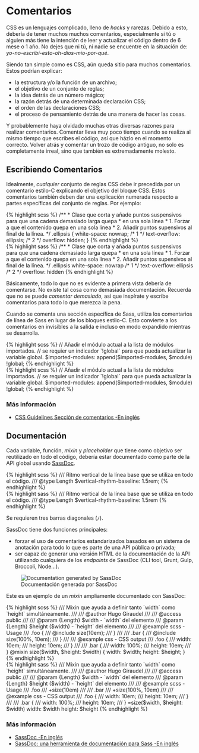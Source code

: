 
# Comentarios

CSS es un lenguajes complicado, lleno de *hacks* y rarezas. Debido a esto, debería de tener muchos muchos comentarios, especialmente si tú o alguien más tiene la intención de leer y actualizar el código dentro de 6 mese o 1 año. No dejes que ni tú, ni nadie se encuentre en la situación de: *yo-no-escribí-esto-oh-dios-mio-por-qué*.

Siendo tan simple como es CSS, aún queda sitio para muchos comentarios. Estos podrían explicar:

* la estructura y/o la función de un archivo;
* el objetivo de un conjunto de reglas;
* la idea detrás de un número mágico;
* la razón detrás de una determinada declaración CSS;
* el orden de las declaraciones CSS;
* el proceso de pensamiento detrás de una manera de hacer las cosas.

Y probablemente haya olvidado muchas otras diversas razones para realizar comentarios. Comentar lleva muy poco tiempo cuando se realiza al mismo tiempo que escribes el código, así que házlo en el momento correcto. Volver atrás y comentar un trozo de código antiguo, no solo es completamente irreal, sino que también es extremadamente molesto.






## Escribiendo Comentarios

Idealmente, *cualquier* conjunto de reglas CSS debe ir precedida por un comentario estilo-C explicando el objetivo del bloque CSS. Estos comentarios también deben dar una explicación numerada respecto a partes específicas del conjunto de reglas. Por ejemplo:

<div class="code-block">
  <div class="code-block__wrapper" data-syntax="scss">
{% highlight scss %}
/**
 * Clase que corta y añade puntos suspensivos para que una cadena demasiado larga quepa
 * en una sola línea
 * 1. Forzar a que el contenido quepa en una sola línea
 * 2. Añadir puntos supensivos al final de la línea.
 */
.ellipsis {
  white-space: nowrap; /* 1 */
  text-overflow: ellipsis; /* 2 */
  overflow: hidden;
}
{% endhighlight %}
  </div>
  <div class="code-block__wrapper" data-syntax="sass">
{% highlight sass %}
/**
 * Clase que corta y añada puntos suspensivos para que una cadena demasiado larga quepa
 * en una sola línea
 * 1. Forzar a que el contenido quepa en una sola línea
 * 2. Añadir puntos supensivos al final de la línea.
 */
.ellipsis
  white-space: nowrap /* 1 */
  text-overflow: ellipsis /* 2 */
  overflow: hidden
{% endhighlight %}
  </div>
</div>

Básicamente, todo lo que no es evidente a primera vista debería de comentarse. No existe tal cosa como demasiada documentación. Recuerda que no se puede *comentar demasiado*, así que inspírate y escribe  comentarios para todo lo que merezca la pena.

Cuando se comenta una sección específica de Sass, utiliza los comentarios de línea de Sass en lugar de los bloques estilo-C. Esto convierte a los comentarios en invisibles a la salida e incluso en modo expandido mientras se desarrolla.

<div class="code-block">
  <div class="code-block__wrapper" data-syntax="scss">
{% highlight scss %}
// Añadir el módulo actual a la lista de módulos importados.
// se requier un indicador `!global` para que pueda actualizar la variable global.
$imported-modules: append($imported-modules, $module) !global;
{% endhighlight %}
  </div>
  <div class="code-block__wrapper" data-syntax="sass">
{% highlight scss %}
// Añadir el módulo actual a la lista de módulos importados.
// se requier un indicador `!global` para que pueda actualizar la variable global.
$imported-modules: append($imported-modules, $module) !global;
{% endhighlight %}
  </div>
</div>



### Más información

* [CSS Guidelines Sección de comentarios -En inglés](http://cssguidelin.es/#commenting)






## Documentación

Cada variable, función, *mixin* y *placeholder* que tiene como objetivo ser reutilizado en todo el código, debería estar documentado como parte de la API global usando [SassDoc](http://sassdoc.com).

<div class="code-block">
  <div class="code-block__wrapper" data-syntax="scss">
{% highlight scss %}
/// Ritmo vertical de la línea base que se utiliza en todo el código.
/// @type Length
$vertical-rhythm-baseline: 1.5rem;
{% endhighlight %}
  </div>
  <div class="code-block__wrapper" data-syntax="sass">
{% highlight sass %}
/// Ritmo vertical de la línea base que se utiliza en todo el código.
/// @type Length
$vertical-rhythm-baseline: 1.5rem
{% endhighlight %}
  </div>
</div>

<div class="note">
  <p>Se requieren tres barras diagonales (<code>/</code>).</p>
</div>

SassDoc tiene dos funciones principales:

* forzar el uso de comentarios estandarizados basados en un sistema de anotación para todo lo que es parte de una API pública o privada;
* ser capaz de generar una versión HTML de la documentación de la API utilizando cualquiera de los *endpoints* de SassDoc (CLI tool, Grunt, Gulp, Broccoli, Node...).

<figure role="group">
<img alt="Documentation generated by SassDoc" src="http://sassdoc.com/develop/assets/images/preview-image.png" />
<figcaption>Documentación generada por SassDoc</figcaption>
</figure>

Este es un ejemplo de un *mixin* ampliamente documentado con SassDoc:

<div class="code-block">
  <div class="code-block__wrapper" data-syntax="scss">
{% highlight scss %}
/// Mixin que ayuda a definir tanto `width` como `height` simultáneamente.
///
/// @author Hugo Giraudel
///
/// @access public
///
/// @param {Length} $width - `width` del elemento
/// @param {Length} $height ($width) - `height` del elemento
///
/// @example scss - Usage
///   .foo {
///     @include size(10em);
///   }
///
///   .bar {
///     @include size(100%, 10em);
///   }
///
/// @example css - CSS output
///   .foo {
///     width: 10em;
///     height: 10em;
///   }
///
///   .bar {
///     width: 100%;
///     height: 10em;
///   }
@mixin size($width, $height: $width) {
  width: $width;
  height: $height;
}
{% endhighlight %}
  </div>
  <div class="code-block__wrapper" data-syntax="sass">
{% highlight sass %}
/// Mixin que ayuda a definir tanto `width` como `height` simultáneamente.
///
/// @author Hugo Giraudel
///
/// @access public
///
/// @param {Length} $width - `width` del elemento
/// @param {Length} $height ($width) - `height` del elemento
///
/// @example scss - Usage
///   .foo
///     +size(10em)
///
///   .bar
///     +size(100%, 10em)
///
/// @example css - CSS output
///   .foo {
///     width: 10em;
///     height: 10em;
///   }
///
///   .bar {
///     width: 100%;
///     height: 10em;
///   }
=size($width, $height: $width)
  width: $width
  height: $height
{% endhighlight %}
  </div>
</div>



### Más información

* [SassDoc -En inglés](http://sassdoc.com)
* [SassDoc: una herramienta de documentación para Sass -En inglés](http://www.sitepoint.com/sassdoc-documentation-tool-sass/)
